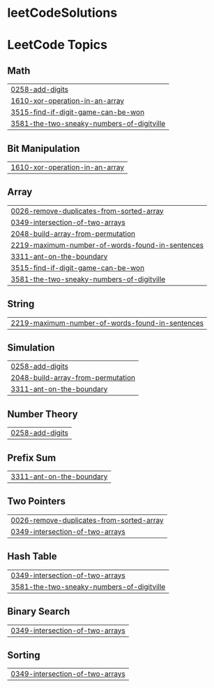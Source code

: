 # leetCodeSolutions
<!---LeetCode Topics Start-->
# LeetCode Topics
## Math
|  |
| ------- |
| [0258-add-digits](https://github.com/Anjaldev-vk/leetCodeSolutions/tree/master/0258-add-digits) |
| [1610-xor-operation-in-an-array](https://github.com/Anjaldev-vk/leetCodeSolutions/tree/master/1610-xor-operation-in-an-array) |
| [3515-find-if-digit-game-can-be-won](https://github.com/Anjaldev-vk/leetCodeSolutions/tree/master/3515-find-if-digit-game-can-be-won) |
| [3581-the-two-sneaky-numbers-of-digitville](https://github.com/Anjaldev-vk/leetCodeSolutions/tree/master/3581-the-two-sneaky-numbers-of-digitville) |
## Bit Manipulation
|  |
| ------- |
| [1610-xor-operation-in-an-array](https://github.com/Anjaldev-vk/leetCodeSolutions/tree/master/1610-xor-operation-in-an-array) |
## Array
|  |
| ------- |
| [0026-remove-duplicates-from-sorted-array](https://github.com/Anjaldev-vk/leetCodeSolutions/tree/master/0026-remove-duplicates-from-sorted-array) |
| [0349-intersection-of-two-arrays](https://github.com/Anjaldev-vk/leetCodeSolutions/tree/master/0349-intersection-of-two-arrays) |
| [2048-build-array-from-permutation](https://github.com/Anjaldev-vk/leetCodeSolutions/tree/master/2048-build-array-from-permutation) |
| [2219-maximum-number-of-words-found-in-sentences](https://github.com/Anjaldev-vk/leetCodeSolutions/tree/master/2219-maximum-number-of-words-found-in-sentences) |
| [3311-ant-on-the-boundary](https://github.com/Anjaldev-vk/leetCodeSolutions/tree/master/3311-ant-on-the-boundary) |
| [3515-find-if-digit-game-can-be-won](https://github.com/Anjaldev-vk/leetCodeSolutions/tree/master/3515-find-if-digit-game-can-be-won) |
| [3581-the-two-sneaky-numbers-of-digitville](https://github.com/Anjaldev-vk/leetCodeSolutions/tree/master/3581-the-two-sneaky-numbers-of-digitville) |
## String
|  |
| ------- |
| [2219-maximum-number-of-words-found-in-sentences](https://github.com/Anjaldev-vk/leetCodeSolutions/tree/master/2219-maximum-number-of-words-found-in-sentences) |
## Simulation
|  |
| ------- |
| [0258-add-digits](https://github.com/Anjaldev-vk/leetCodeSolutions/tree/master/0258-add-digits) |
| [2048-build-array-from-permutation](https://github.com/Anjaldev-vk/leetCodeSolutions/tree/master/2048-build-array-from-permutation) |
| [3311-ant-on-the-boundary](https://github.com/Anjaldev-vk/leetCodeSolutions/tree/master/3311-ant-on-the-boundary) |
## Number Theory
|  |
| ------- |
| [0258-add-digits](https://github.com/Anjaldev-vk/leetCodeSolutions/tree/master/0258-add-digits) |
## Prefix Sum
|  |
| ------- |
| [3311-ant-on-the-boundary](https://github.com/Anjaldev-vk/leetCodeSolutions/tree/master/3311-ant-on-the-boundary) |
## Two Pointers
|  |
| ------- |
| [0026-remove-duplicates-from-sorted-array](https://github.com/Anjaldev-vk/leetCodeSolutions/tree/master/0026-remove-duplicates-from-sorted-array) |
| [0349-intersection-of-two-arrays](https://github.com/Anjaldev-vk/leetCodeSolutions/tree/master/0349-intersection-of-two-arrays) |
## Hash Table
|  |
| ------- |
| [0349-intersection-of-two-arrays](https://github.com/Anjaldev-vk/leetCodeSolutions/tree/master/0349-intersection-of-two-arrays) |
| [3581-the-two-sneaky-numbers-of-digitville](https://github.com/Anjaldev-vk/leetCodeSolutions/tree/master/3581-the-two-sneaky-numbers-of-digitville) |
## Binary Search
|  |
| ------- |
| [0349-intersection-of-two-arrays](https://github.com/Anjaldev-vk/leetCodeSolutions/tree/master/0349-intersection-of-two-arrays) |
## Sorting
|  |
| ------- |
| [0349-intersection-of-two-arrays](https://github.com/Anjaldev-vk/leetCodeSolutions/tree/master/0349-intersection-of-two-arrays) |
<!---LeetCode Topics End-->